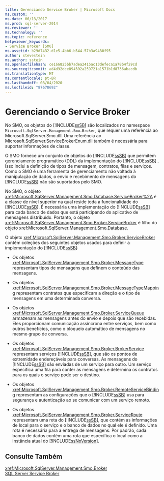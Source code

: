 ```yaml
---
title: Gerenciando Service Broker | Microsoft Docs
ms.custom: ''
ms.date: 06/13/2017
ms.prod: sql-server-2014
ms.reviewer: ''
ms.technology: ''
ms.topic: reference
helpviewer_keywords:
- Service Broker [SMO]
ms.assetid: b29d7432-d1e5-4bb6-b544-57b3a9430f95
author: stevestein
ms.author: sstein
ms.openlocfilehash: ce166825bb7adea241bac13defeca1a78b4f29cd
ms.sourcegitcommit: ad4d92dce894592a259721a1571b1d8736abacdb
ms.translationtype: MT
ms.contentlocale: pt-BR
ms.lasthandoff: 08/04/2020
ms.locfileid: "87678692"
---
```

# <a name="managing-service-broker"></a>Gerenciando o Service Broker
  No SMO, os objetos do [!INCLUDE[ssSB](../../../includes/sssb-md.md)] são localizados no namespace `Microsoft.SqlServer.Management.Smo.Broker`, que requer uma referência ao Microsoft.SqlServer.Smo.dll. Uma referência ao Microsoft.SqlServer.ServiceBrokerEnum.dll também é necessária para suportar informações de classe.  
  
 O SMO fornece um conjunto de objetos do [!INCLUDE[ssSB](../../../includes/sssb-md.md)] que permitem gerenciamento programático (DDL) da implementação do [!INCLUDE[ssSB](../../../includes/sssb-md.md)] . Isso inclui a definição de tipos de mensagem, contratos, filas e serviços. Como o SMO é uma ferramenta de gerenciamento não voltada à manipulação de dados, o envio e recebimento de mensagens do [!INCLUDE[ssSB](../../../includes/sssb-md.md)] não são suportados pelo SMO.  
  
 No SMO, o objeto <xref:Microsoft.SqlServer.Management.Smo.Database.ServiceBroker%2A> é a classe de nível superior na qual reside toda a funcionalidade do [!INCLUDE[ssSB](../../../includes/sssb-md.md)]. É necessária uma implementação do [!INCLUDE[ssSB](../../../includes/sssb-md.md)] para cada banco de dados que está participando do aplicativo de mensagens distribuído. Portanto, o objeto <xref:Microsoft.SqlServer.Management.Smo.Broker.ServiceBroker> é filho do objeto <xref:Microsoft.SqlServer.Management.Smo.Database>.  
  
 O objeto <xref:Microsoft.SqlServer.Management.Smo.Broker.ServiceBroker> contém coleções dos seguintes objetos usados para definir a implementação do [!INCLUDE[ssSB](../../../includes/sssb-md.md)]:  
  
-   Os objetos <xref:Microsoft.SqlServer.Management.Smo.Broker.MessageType> representam tipos de mensagens que definem o conteúdo das mensagens.  
  
-   Os objetos <xref:Microsoft.SqlServer.Management.Smo.Broker.MessageTypeMapping> representam contratos que especificam a direção e o tipo de mensagens em uma determinada conversa.  
  
-   Os objetos <xref:Microsoft.SqlServer.Management.Smo.Broker.ServiceQueue> armazenam as mensagens antes do envio e depois que são recebidas. Eles proporcionam comunicação assíncrona entre serviços, bem como outros benefícios, como o bloqueio automático de mensagens no mesmo grupo de conversa.  
  
-   Os objetos <xref:Microsoft.SqlServer.Management.Smo.Broker.BrokerService> representam serviços [!INCLUDE[ssSB](../../../includes/sssb-md.md)], que são os pontos de extremidade endereçáveis para conversas. As mensagens do [!INCLUDE[ssSB](../../../includes/sssb-md.md)] são enviadas de um serviço para outro. Um serviço especifica uma fila para conter as mensagens e determina os contratos para os quais o serviço pode ser o destino.  
  
-   Os objetos <xref:Microsoft.SqlServer.Management.Smo.Broker.RemoteServiceBinding> representam as configurações que o [!INCLUDE[ssSB](../../../includes/sssb-md.md)] usa para segurança e autenticação ao se comunicar com um serviço remoto.  
  
-   Os objetos <xref:Microsoft.SqlServer.Management.Smo.Broker.ServiceRoute> representam uma rota do [!INCLUDE[ssSB](../../../includes/sssb-md.md)], que contém as informações de local para o serviço e o banco de dados no qual ele é definido. Uma rota é necessária para a entrega de mensagens. Por padrão, cada banco de dados contém uma rota que especifica o local como a instância atual do [!INCLUDE[ssNoVersion](../../../includes/ssnoversion-md.md)].  
  
## <a name="see-also"></a>Consulte Também  
 <xref:Microsoft.SqlServer.Management.Smo.Broker>   
 [SQL Server Service Broker](../../../database-engine/configure-windows/sql-server-service-broker.md)  
  
  
